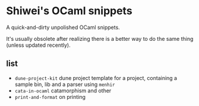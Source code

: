 
# Shiwei's OCaml snippets

A quick-and-dirty unpolished OCaml snippets.

It's usually obsolete after realizing there is a better way to do the same thing (unless updated recently).

## list

- `dune-project-kit` dune project template for a project, containing a sample bin, lib and a parser using `menhir`
- `cata-in-ocaml` catamorphism and other
- `print-and-format` on printing
